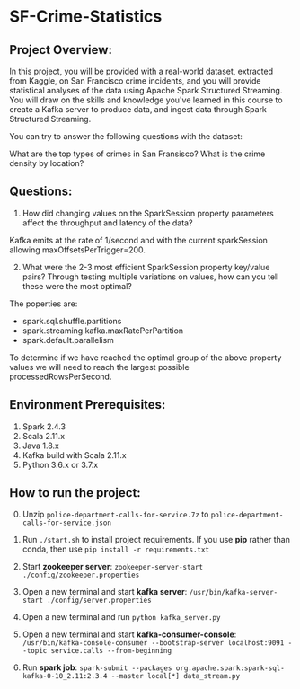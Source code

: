 # SF-Crime-Statistics

## Project Overview:
In this project, you will be provided with a real-world dataset, extracted from Kaggle, on San Francisco crime incidents, and you will provide statistical analyses of the data using Apache Spark Structured Streaming. You will draw on the skills and knowledge you've learned in this course to create a Kafka server to produce data, and ingest data through Spark Structured Streaming.

You can try to answer the following questions with the dataset:

What are the top types of crimes in San Fransisco?
What is the crime density by location?

## Questions:
1. How did changing values on the SparkSession property parameters affect the throughput and latency of the data?

Kafka emits at the rate of 1/second and with the current sparkSession allowing maxOffsetsPerTrigger=200.

2. What were the 2-3 most efficient SparkSession property key/value pairs? Through testing multiple variations on values, how can you tell these were the most optimal?

The poperties are:
- spark.sql.shuffle.partitions
- spark.streaming.kafka.maxRatePerPartition
- spark.default.parallelism

To determine if we have reached the optimal group of the above property values we will need to reach the largest possible processedRowsPerSecond.

## Environment Prerequisites:

1. Spark 2.4.3
2. Scala 2.11.x
3. Java 1.8.x
4. Kafka build with Scala 2.11.x
5. Python 3.6.x or 3.7.x

## How to run the project:

0. Unzip ```police-department-calls-for-service.7z``` to ```police-department-calls-for-service.json```

1. Run `./start.sh` to install project requirements. If you use **pip** rather than conda, then use `pip install -r requirements.txt`

2. Start **zookeeper server**: `zookeeper-server-start ./config/zookeeper.properties`

3. Open a new terminal and start **kafka server**: `/usr/bin/kafka-server-start ./config/server.properties`

4. Open a new terminal and run `python kafka_server.py`

5. Open a new terminal and start **kafka-consumer-console**: `/usr/bin/kafka-console-consumer --bootstrap-server localhost:9091 --topic service.calls --from-beginning`

6. Run **spark job**: `spark-submit --packages org.apache.spark:spark-sql-kafka-0-10_2.11:2.3.4 --master local[*] data_stream.py`










